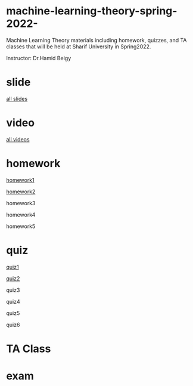 # machine-learning-theory-spring-2022-
Machine Learning Theory materials including homework, quizzes, and TA classes that will be held at Sharif University in Spring2022.

Instructor: Dr.Hamid Beigy

# slide
[all slides](http://sharif.edu/~beigy/14002-40718.html)

# video
[all videos](https://drive.google.com/drive/folders/1P9G74CBd58j6QSioUoPSNesfftj5GFjN?usp=sharing)

# homework
[homework1](https://github.com/ArashLagzian/machine-learning-theory-spring-2022-/raw/master/homework/homework1.pdf)

[homework2](https://github.com/ArashLagzian/machine-learning-theory-spring-2022-/raw/master/homework/homework2.pdf)

homework3

homework4

homework5

# quiz
[quiz1](https://github.com/ArashLagzian/machine-learning-theory-spring-2022-/raw/master/quiz/quiz1.pdf)

[quiz2](https://github.com/ArashLagzian/machine-learning-theory-spring-2022-/raw/master/quiz/quiz2.pdf)

quiz3

quiz4

quiz5

quiz6

# TA Class

# exam

